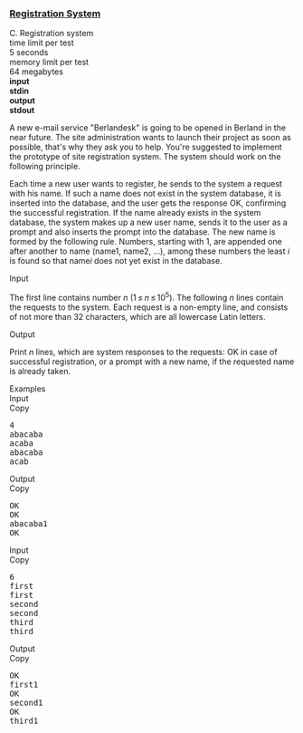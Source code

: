 <h3><a href="https://codeforces.com/contest/4/problem/C" target="_blank" rel="noopener noreferrer">Registration System</a></h3>
<div class="header"><div class="title">C. Registration system</div><div class="time-limit"><div class="property-title">time limit per test</div>5 seconds</div><div class="memory-limit"><div class="property-title">memory limit per test</div>64 megabytes</div><div class="input-file input-standard" style="font-weight: bold"><div class="property-title">input</div>stdin</div><div class="output-file output-standard" style="font-weight: bold"><div class="property-title">output</div>stdout</div></div><div><p>A new e-mail service "Berlandesk" is going to be opened in Berland in the near future. The site administration wants to launch their project as soon as possible, that's why they ask you to help. You're suggested to implement the prototype of site registration system. The system should work on the following principle. </p><p>Each time a new user wants to register, he sends to the system a request with his <span class="tex-font-style-tt">name</span>. If such a <span class="tex-font-style-tt">name</span> does not exist in the system database, it is inserted into the database, and the user gets the response <span class="tex-font-style-tt">OK</span>, confirming the successful registration. If the <span class="tex-font-style-tt">name</span> already exists in the system database, the system makes up a new user name, sends it to the user as a prompt and <span class="tex-font-style-it">also inserts the prompt into the database</span>. The new name is formed by the following rule. Numbers, starting with 1, are appended one after another to <span class="tex-font-style-tt">name</span> (<span class="tex-font-style-tt">name1</span>, <span class="tex-font-style-tt">name2</span>, ...), among these numbers the least <span class="tex-span"><i>i</i></span> is found so that <span class="tex-font-style-tt">name</span><span class="tex-span"><i>i</i></span> does not yet exist in the database.</p></div><div class="input-specification"><div class="section-title">Input</div><p>The first line contains number <span class="tex-span"><i>n</i></span> (<span class="tex-span">1 ≤ <i>n</i> ≤ 10<sup class="upper-index">5</sup></span>). The following <span class="tex-span"><i>n</i></span> lines contain the requests to the system. Each request is a non-empty line, and consists of not more than 32 characters, which are all lowercase Latin letters.</p></div><div class="output-specification"><div class="section-title">Output</div><p>Print <span class="tex-span"><i>n</i></span> lines, which are system responses to the requests: <span class="tex-font-style-tt">OK</span> in case of successful registration, or a prompt with a new name, if the requested name is already taken.</p></div><div class="sample-tests"><div class="section-title">Examples</div><div class="sample-test"><div class="input"><div class="title">Input<div title="Copy" data-clipboard-target="#id00605898611714621" id="id0013226144016899255" class="input-output-copier">Copy</div></div><pre id="id00605898611714621">4<br>abacaba<br>acaba<br>abacaba<br>acab<br></pre></div><div class="output"><div class="title">Output<div title="Copy" data-clipboard-target="#id0020495457141160023" id="id007591607384171415" class="input-output-copier">Copy</div></div><pre id="id0020495457141160023">OK<br>OK<br>abacaba1<br>OK<br></pre></div><div class="input"><div class="title">Input<div title="Copy" data-clipboard-target="#id007782296170876887" id="id0030548242262432157" class="input-output-copier">Copy</div></div><pre id="id007782296170876887">6<br>first<br>first<br>second<br>second<br>third<br>third<br></pre></div><div class="output"><div class="title">Output<div title="Copy" data-clipboard-target="#id001337289415284687" id="id005131074112489391" class="input-output-copier">Copy</div></div><pre id="id001337289415284687">OK<br>first1<br>OK<br>second1<br>OK<br>third1<br></pre></div></div></div>